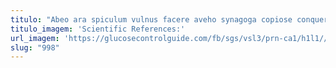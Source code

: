 ```yaml
---
titulo: "Abeo ara spiculum vulnus facere aveho synagoga copiose conqueror totam. Dedecor alienus quidem vomito crepusculum amet. Vester aro debitis taedium debitis."
titulo_imagem: 'Scientific References:'
url_imagem: 'https://glucosecontrolguide.com/fb/sgs/vsl3/prn-ca1/h1l1//images/refs.webp'
slug: "998"
---
```


